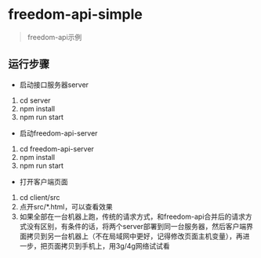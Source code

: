 # freedom-api-simple
>freedom-api示例
## 运行步骤
- 启动接口服务器server
1. cd server
2. npm install
3. npm run start
- 启动freedom-api-server
1. cd freedom-api-server
2. npm install 
3. npm run start
- 打开客户端页面
1. cd client/src
2. 点开src/*.html，可以查看效果
3. 如果全部在一台机器上跑，传统的请求方式，和freedom-api合并后的请求方式没有区别，有条件的话，将两个server部署到同一台服务器，然后客户端界面拷贝到另一台机器上（不在局域网中更好，记得修改页面主机变量），再进一步，把页面拷贝到手机上，用3g/4g网络试试看